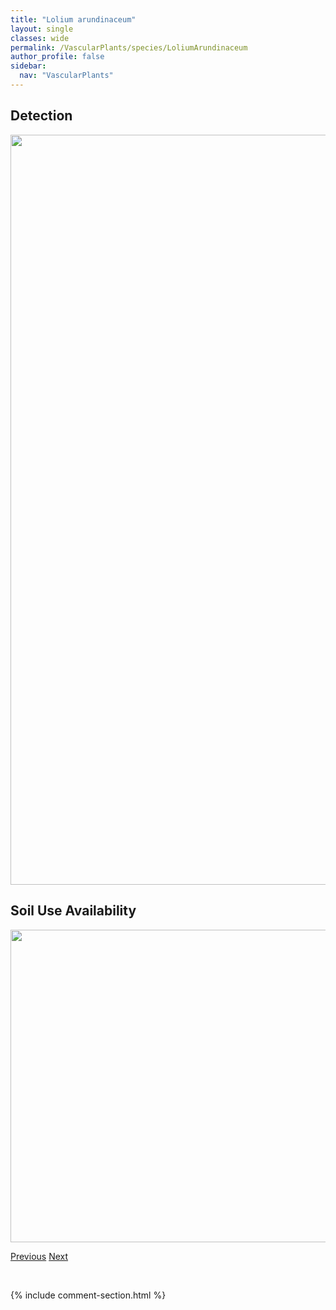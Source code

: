 ```yaml
---
title: "Lolium arundinaceum"
layout: single
classes: wide
permalink: /VascularPlants/species/LoliumArundinaceum
author_profile: false
sidebar:
  nav: "VascularPlants"
---
```


<h2>Detection</h2>

<a href="https://drive.google.com/uc?export=view&id=15jA-P6NIN5NAQpQfzWybg3jOMORAdMKb">
<img src="https://drive.google.com/uc?export=view&id=15jA-P6NIN5NAQpQfzWybg3jOMORAdMKb" height = "1200" width = "800">
</a>


<h2>Soil Use Availability</h2>

<a href="https://drive.google.com/uc?export=view&id=1skDaQK3sLM7x69AggdlmowIEA8ScpkJR">
<img src="https://drive.google.com/uc?export=view&id=1skDaQK3sLM7x69AggdlmowIEA8ScpkJR" height = "500" width = "1000">
</a>


<a href="/DevelopmentWebsite/VascularPlants/species/LogfiaArvensis" class="pagination--pager" title="Logfia arvensis">Previous</a> <a href="/DevelopmentWebsite/VascularPlants/species/LoliumPerenne" class="pagination--pager" title="Lolium perenne">Next</a>

<p>&nbsp;</p>

{% include comment-section.html %}
